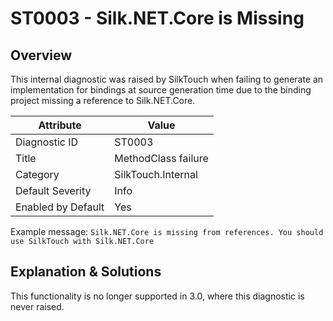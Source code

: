 # ST0003 - Silk.NET.Core is Missing

## Overview

This internal diagnostic was raised by SilkTouch when failing to generate an implementation for bindings at source
generation time due to the binding project missing a reference to Silk.NET.Core.

| Attribute          | Value               |
|--------------------|---------------------|
| Diagnostic ID      | ST0003              |
| Title              | MethodClass failure |
| Category           | SilkTouch.Internal  |
| Default Severity   | Info                |
| Enabled by Default | Yes                 |

Example message: `Silk.NET.Core is missing from references. You should use SilkTouch with Silk.NET.Core`

## Explanation & Solutions

This functionality is no longer supported in 3.0, where this diagnostic is never raised.
